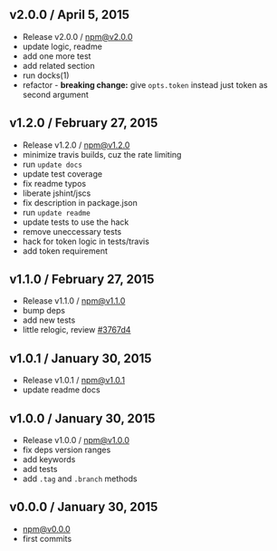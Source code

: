 

## v2.0.0 / April 5, 2015
- Release v2.0.0 / npm@v2.0.0
- update logic, readme
- add one more test
- add related section
- run docks(1)
- refactor - **breaking change:** give `opts.token` instead just token as second argument

## v1.2.0 / February 27, 2015
- Release v1.2.0 / npm@v1.2.0
- minimize travis builds, cuz the rate limiting
- run `update docs`
- update test coverage
- fix readme typos
- liberate jshint/jscs
- fix description in package.json
- run `update readme`
- update tests to use the hack
- remove uneccessary tests
- hack for token logic in tests/travis
- add token requirement

## v1.1.0 / February 27, 2015
- Release v1.1.0 / npm@v1.1.0
- bump deps
- add new tests
- little relogic, review [#3767d4](https://github.com/tunnckoCore/online-branch-exist/commit/3767d442da31325c6e3fbad03b531abbf51bbceb)

## v1.0.1 / January 30, 2015
- Release v1.0.1 / npm@v1.0.1
- update readme docs

## v1.0.0 / January 30, 2015
- Release v1.0.0 / npm@v1.0.0
- fix deps version ranges
- add keywords
- add tests
- add `.tag` and `.branch` methods

## v0.0.0 / January 30, 2015
- npm@v0.0.0
- first commits